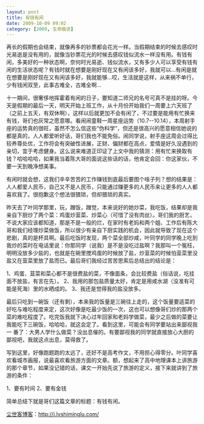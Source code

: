 ```yaml
---
layout: post
title: 有钱有闲
date: 2009-10-09 09:02
category: [2009, 生命痕迹]
---
```

再长的假期也会结束，就像再多的钞票都会花光一样。当假期结束的时候去感叹时光易逝是没有用的，就像当钞票花光的时候去感叹钱似流水一样没有用。有钱有闲，多美好的一种状态啊，奈何时光易逝、钱似流水，又有多少人可以享受有钱有闲的生活状态呢？有钱时就在想要是刚好现在又有闲该多好，我就可以…有闲是就在想要是刚好现在又有闲该多好，我就能够…哎，生活就是这样，从来祸不单行，少有钱闲双至，此事古难全，古难全啊…

十一期间，很奢侈地挥霍着有闲的日子，要知道二师兄的名号可真不是挂的呀。今天是假期的最后一天，明天开始上班工作，从十月份开始我们一周要上六天班了（之前上五天，有双休啊），这样以后就更加不会有闲了，不过要是能用有忙换来有钱，哥们也灰常之愿意哪。看闹闹童鞋一周星座运势（10.7--10.14），本周射手座的运势真的很旺，虽然不怎么信这些“伪科学”，但还是很高兴的愿意相信她说的都是真的，人人都爱听好话，哥们我也不能免俗。闹同学说，射手座这周会过得比较养尊处优，工作将会有突破性进展，正财、偏财都在高点，爱情是好久没遇到的亲切，宜于考虑健身。这么说来难道正印证了上文中我的猜测：用有忙来换取有钱？哈哈哈哈，如果我当着陈大哥的面说这些话的话，他肯定会回：你这家伙，不要一天到晚净想美事。

有闲时就会想，这我们辛辛苦苦的工作赚钱到底最后要图个啥子列？想的结果是：人人都爱人民币，自己又不是人民币，只能通过赚更多的人民币来让更多的人人都喜欢我了。很抱歉这个想法很猥琐，但却猥琐的真实。

昨天去了叶同学那里，玩，蹭饭，蹭觉，本来说好的她炒菜，我吃饭，结果却是我亲自下厨炒了两个菜：鸡蛋炒韮菜、炒菜心（可惜了没有肉丝）。哥们我的厨艺，不说大家应该都知道，那是不是一般的烂，在家时有老妈和两个姐、工作后有陈大哥和我们经理炒菜做饭，所以很少有亲自下厨实践的机会，因此就导致了现在这个悲剧，真的是杯具啊。最后吃饭时发现，两个菜全部炒咸，叶同学的同学晚上吃到我炒的菜时在电话里说：你那同学（说我）是不是没吃过盐啊？我那叫一个冤枉，明明没放多少盐的，也就是在碗里搅鸡蛋的时候放了盐，炒韮菜的时候怕韮菜里没盐又在韮菜里放了盐而已。最后哥们我经过苦苦思索后总结出的结论是：

1、鸡蛋、韮菜和菜心都不是很费盐的菜，不像面条，会比较费盐（俗话说，吃挂面不放盐，有言在先）。
2、我用的那包盐质量太好，肯定是用咸水湖（没准有可能是死海）里的水晒成的。
3、我还是觉得我的盐没放多。

最后只吃到一碗饭（还有剩），本来我的饭量是三碗往上走的，这个饭量要适菜的好吃与难吃程度来定，这次好像是吃最少饭的一次，这也可以想像哥们炒的那两个菜的难吃程度了。吃完饭我就下决心过年回家和老妈学做菜，最少之后做的菜要让我能吃下三碗饭，哈哈哈，就这会定了。看到这里，可能会有同学要站出来鄙视我一 番了：大男人学什么做菜？没出息催的。有要鄙视我的同学就直接放心大胆的鄙视吧，我就这点出息，莫得救了。

写到这里，好像跑题跑的太远了，还好不是高考作文，不用担心得零分。叶同学喜欢看城市画报，说最喜欢看旅游方面的文章。额，想起来了高中地理课本上讲旅游的那个章节，如果没记错的话，课文一开始先说了旅游的定义，接下来就讲到了旅游的条件：

1、要有时间
2、要有金钱

简单总结下就是哥们这篇文章的标题：有钱有闲。

<a href="http://i.lvshiminglu.com/">尘世客博客</a>：<a href="http://i.lvshiminglu.com/">http://i.lvshiminglu.com/</a>

